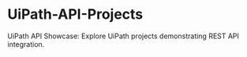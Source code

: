 # UiPath-API-Projects
UiPath API Showcase: Explore UiPath projects demonstrating REST API integration.
